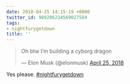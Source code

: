 ```yaml
---
date: 2018-04-25 14:15:19 +0000
twitter_id: 989206234569027584
tags:
- nightfurygetdown
title: ''
---
```


<blockquote class="twitter-tweet"><p lang="en" dir="ltr">Oh btw I’m building a cyborg dragon</p>&mdash; Elon Musk (@elonmusk) <a href="https://twitter.com/elonmusk/status/989198118666162176?ref_src=twsrc%5Etfw">April 25, 2018</a></blockquote>
<script async src="https://platform.twitter.com/widgets.js" charset="utf-8"></script>

Yes please. [#nightfurygetdown](https://twitter.com/hashtag/nightfurygetdown)
